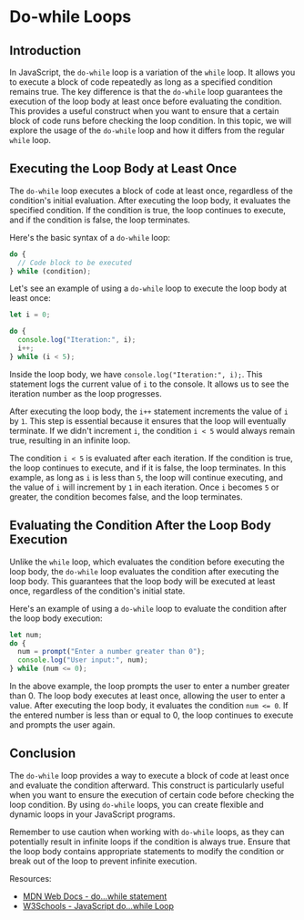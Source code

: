 # Do-while Loops

## Introduction

In JavaScript, the `do-while` loop is a variation of the `while` loop. It allows you to execute a block of code repeatedly as long as a specified condition remains true. The key difference is that the `do-while` loop guarantees the execution of the loop body at least once before evaluating the condition. This provides a useful construct when you want to ensure that a certain block of code runs before checking the loop condition. In this topic, we will explore the usage of the `do-while` loop and how it differs from the regular `while` loop.

## Executing the Loop Body at Least Once

The `do-while` loop executes a block of code at least once, regardless of the condition's initial evaluation. After executing the loop body, it evaluates the specified condition. If the condition is true, the loop continues to execute, and if the condition is false, the loop terminates.

Here's the basic syntax of a `do-while` loop:

```javascript
do {
  // Code block to be executed
} while (condition);
```

Let's see an example of using a `do-while` loop to execute the loop body at least once:

```javascript
let i = 0;

do {
  console.log("Iteration:", i);
  i++;
} while (i < 5);
```

Inside the loop body, we have `console.log("Iteration:", i);`. This statement logs the current value of `i` to the console. It allows us to see the iteration number as the loop progresses.

After executing the loop body, the `i++` statement increments the value of `i` by `1`. This step is essential because it ensures that the loop will eventually terminate. If we didn't increment `i`, the condition `i < 5` would always remain true, resulting in an infinite loop.

The condition `i < 5` is evaluated after each iteration. If the condition is true, the loop continues to execute, and if it is false, the loop terminates. In this example, as long as `i` is less than `5`, the loop will continue executing, and the value of `i` will increment by `1` in each iteration. Once `i` becomes `5` or greater, the condition becomes false, and the loop terminates.

## Evaluating the Condition After the Loop Body Execution

Unlike the `while` loop, which evaluates the condition before executing the loop body, the `do-while` loop evaluates the condition after executing the loop body. This guarantees that the loop body will be executed at least once, regardless of the condition's initial state.

Here's an example of using a `do-while` loop to evaluate the condition after the loop body execution:

```javascript
let num;
do {
  num = prompt("Enter a number greater than 0");
  console.log("User input:", num);
} while (num <= 0);
```

In the above example, the loop prompts the user to enter a number greater than 0. The loop body executes at least once, allowing the user to enter a value. After executing the loop body, it evaluates the condition `num <= 0`. If the entered number is less than or equal to 0, the loop continues to execute and prompts the user again.

## Conclusion

The `do-while` loop provides a way to execute a block of code at least once and evaluate the condition afterward. This construct is particularly useful when you want to ensure the execution of certain code before checking the loop condition. By using `do-while` loops, you can create flexible and dynamic loops in your JavaScript programs.

Remember to use caution when working with `do-while` loops, as they can potentially result in infinite loops if the condition is always true. Ensure that the loop body contains appropriate statements to modify the condition or break out of the loop to prevent infinite execution.

Resources:
- [MDN Web Docs - do...while statement](https://developer.mozilla.org/en-US/docs/Web/JavaScript/Reference/Statements/do...while)
- [W3Schools - JavaScript do...while Loop](https://www.w3schools.com/js/js_loop_do_while.asp)